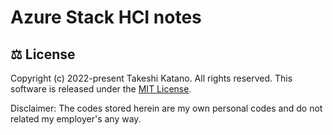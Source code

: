 # Azure Stack HCI notes

## ⚖ License

Copyright (c) 2022-present Takeshi Katano. All rights reserved. This software is released under the [MIT License](https://github.com/tksh164/azure-stack-hci-notes/blob/main/LICENSE).

Disclaimer: The codes stored herein are my own personal codes and do not related my employer's any way.
